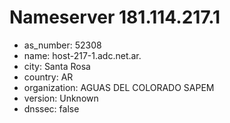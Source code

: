 # Nameserver 181.114.217.1

* as_number: 52308
* name: host-217-1.adc.net.ar.
* city: Santa Rosa
* country: AR
* organization: AGUAS DEL COLORADO SAPEM
* version: Unknown
* dnssec: false
